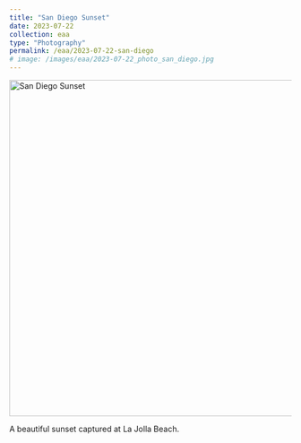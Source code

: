 ```yaml
---
title: "San Diego Sunset"
date: 2023-07-22
collection: eaa
type: "Photography"
permalink: /eaa/2023-07-22-san-diego
# image: /images/eaa/2023-07-22_photo_san_diego.jpg
---
```

<img src="{{ '/images/eaa/2023-07-22_photo_san_diego.jpg' | relative_url }}" alt="San Diego Sunset" width="600">



A beautiful sunset captured at La Jolla Beach.
